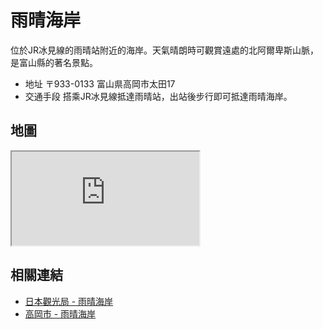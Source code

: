 # 雨晴海岸

位於JR冰見線的雨晴站附近的海岸。天氣晴朗時可觀賞遠處的北阿爾卑斯山脈，是富山縣的著名景點。

- 地址 〒933-0133 富山県高岡市太田17
- 交通手段 搭乘JR冰見線抵達雨晴站，出站後步行即可抵達雨晴海岸。

## 地圖

<iframe src="https://www.google.com/maps/embed?pb=!1m18!1m12!1m3!1d6388.280683501946!2d137.03267587770995!3d36.81515679999999!2m3!1f0!2f0!3f0!3m2!1i1024!2i768!4f13.1!3m3!1m2!1s0x5ff777c360d22897%3A0x2a10f941cf8fac42!2sAmaharashi%20Coast!5e0!3m2!1sen!2stw!4v1690564457169!5m2!1sen!2stw" allowfullscreen="" loading="lazy" referrerpolicy="no-referrer-when-downgrade"></iframe>

## 相關連結

- [日本觀光局 - 雨晴海岸](https://www.japan.travel/tw/spot/1413/)
- [高岡市 - 雨晴海岸](https://www.city.takaoka.toyama.jp/kanko/rejya/amaharashi.html)
